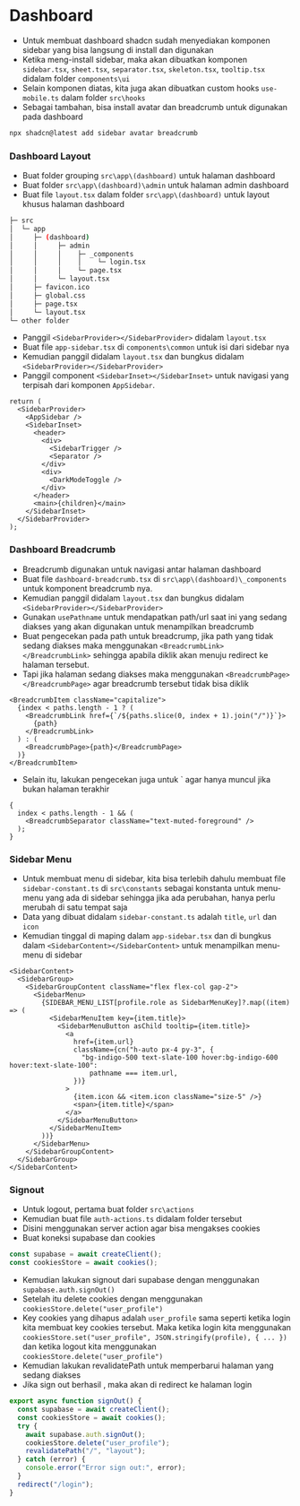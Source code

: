 # Dashboard

- Untuk membuat dashboard shadcn sudah menyediakan komponen sidebar yang bisa langsung di install dan digunakan
- Ketika meng-install sidebar, maka akan dibuatkan komponen `sidebar.tsx`, `sheet.tsx`, `separator.tsx`, `skeleton.tsx`, `tooltip.tsx` didalam folder `components\ui`
- Selain komponen diatas, kita juga akan dibuatkan custom hooks `use-mobile.ts` dalam folder `src\hooks`
- Sebagai tambahan, bisa install avatar dan breadcrumb untuk digunakan pada dashboard

```bash
npx shadcn@latest add sidebar avatar breadcrumb
```

### Dashboard Layout

- Buat folder grouping `src\app\(dashboard)` untuk halaman dashboard
- Buat folder `src\app\(dashboard)\admin` untuk halaman admin dashboard
- Buat file `layout.tsx` dalam folder `src\app\(dashboard)` untuk layout khusus halaman dashboard

```bash
├─ src
│  └─ app
│     ├─ (dashboard)
│     │     ├─ admin
│     │     │    ├─ _components
│     │     │    │    └─ login.tsx
│     │     │    └─ page.tsx
│     │     └─ layout.tsx
│     ├─ favicon.ico
│     ├─ global.css
│     ├─ page.tsx
│     └─ layout.tsx
└─ other folder
```

- Panggil `<SidebarProvider></SidebarProvider>` didalam `layout.tsx`
- Buat file `app-sidebar.tsx` di `components\common` untuk isi dari sidebar nya
- Kemudian panggil didalam `layout.tsx` dan bungkus didalam `<SidebarProvider></SidebarProvider>`
- Panggil component `<SidebarInset></SidebarInset>` untuk navigasi yang terpisah dari komponen `AppSidebar`.

```tsx
return (
  <SidebarProvider>
    <AppSidebar />
    <SidebarInset>
      <header>
        <div>
          <SidebarTrigger />
          <Separator />
        </div>
        <div>
          <DarkModeToggle />
        </div>
      </header>
      <main>{children}</main>
    </SidebarInset>
  </SidebarProvider>
);
```

### Dashboard Breadcrumb

- Breadcrumb digunakan untuk navigasi antar halaman dashboard
- Buat file `dashboard-breadcrumb.tsx` di `src\app\(dashboard)\_components` untuk komponent breadcrumb nya.
- Kemudian panggil didalam `layout.tsx` dan bungkus didalam `<SidebarProvider></SidebarProvider>`
- Gunakan `usePathname` untuk mendapatkan path/url saat ini yang sedang diakses yang akan digunakan untuk menampilkan breadcrumb
- Buat pengecekan pada path untuk breadcrump, jika path yang tidak sedang diakses maka menggunakan `<BreadcrumbLink></BreadcrumbLink>` sehingga apabila diklik akan menuju redirect ke halaman tersebut.
- Tapi jika halaman sedang diakses maka menggunakan `<BreadcrumbPage></BreadcrumbPage>` agar breadcrumb tersebut tidak bisa diklik

```tsx
<BreadcrumbItem className="capitalize">
  {index < paths.length - 1 ? (
    <BreadcrumbLink href={`/${paths.slice(0, index + 1).join("/")}`}>
      {path}
    </BreadcrumbLink>
  ) : (
    <BreadcrumbPage>{path}</BreadcrumbPage>
  )}
</BreadcrumbItem>
```

- Selain itu, lakukan pengecekan juga untuk <BreadcrumbSeparator/>` agar hanya muncul jika bukan halaman terakhir

```tsx
{
  index < paths.length - 1 && (
    <BreadcrumbSeparator className="text-muted-foreground" />
  );
}
```

### Sidebar Menu

- Untuk membuat menu di sidebar, kita bisa terlebih dahulu membuat file `sidebar-constant.ts` di `src\constants` sebagai konstanta untuk menu-menu yang ada di sidebar sehingga jika ada perubahan, hanya perlu merubah di satu tempat saja
- Data yang dibuat didalam `sidebar-constant.ts` adalah `title`, `url` dan `icon`
- Kemudian tinggal di maping dalam `app-sidebar.tsx` dan di bungkus dalam `<SidebarContent></SidebarContent>` untuk menampilkan menu-menu di sidebar

```tsx
<SidebarContent>
  <SidebarGroup>
    <SidebarGroupContent className="flex flex-col gap-2">
      <SidebarMenu>
        {SIDEBAR_MENU_LIST[profile.role as SidebarMenuKey]?.map((item) => (
          <SidebarMenuItem key={item.title}>
            <SidebarMenuButton asChild tooltip={item.title}>
              <a
                href={item.url}
                className={cn("h-auto px-4 py-3", {
                  "bg-indigo-500 text-slate-100 hover:bg-indigo-600 hover:text-slate-100":
                    pathname === item.url,
                })}
              >
                {item.icon && <item.icon className="size-5" />}
                <span>{item.title}</span>
              </a>
            </SidebarMenuButton>
          </SidebarMenuItem>
        ))}
      </SidebarMenu>
    </SidebarGroupContent>
  </SidebarGroup>
</SidebarContent>
```

### Signout

- Untuk logout, pertama buat folder `src\actions`
- Kemudian buat file `auth-actions.ts` didalam folder tersebut
- Disini menggunakan server action agar bisa mengakses cookies
- Buat koneksi supabase dan cookies

```ts
const supabase = await createClient();
const cookiesStore = await cookies();
```

- Kemudian lakukan signout dari supabase dengan menggunakan `supabase.auth.signOut()`
- Setelah itu delete cookies dengan menggunakan `cookiesStore.delete("user_profile")`
- Key cookies yang dihapus adalah `user_profile` sama seperti ketika login kita membuat key cookies tersebut. Maka ketika login kita menggunakan `cookiesStore.set("user_profile", JSON.stringify(profile), { ... })` dan ketika logout kita menggunakan `cookiesStore.delete("user_profile")`
- Kemudian lakukan revalidatePath untuk memperbarui halaman yang sedang diakses
- Jika sign out berhasil , maka akan di redirect ke halaman login

```ts
export async function signOut() {
  const supabase = await createClient();
  const cookiesStore = await cookies();
  try {
    await supabase.auth.signOut();
    cookiesStore.delete("user_profile");
    revalidatePath("/", "layout");
  } catch (error) {
    console.error("Error sign out:", error);
  }
  redirect("/login");
}
```
